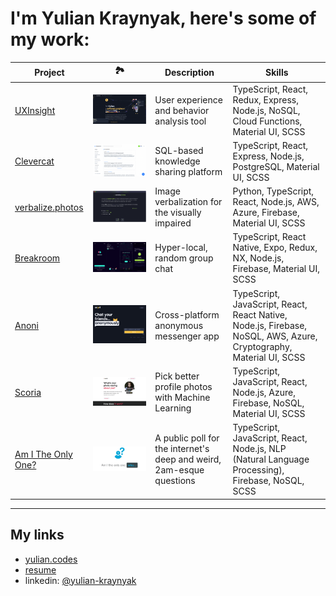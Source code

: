 # I'm Yulian Kraynyak, here's some of my work:

| Project                                              | 🏞️                                                              | Description                                                          | Skills                                                                                                             |
| ---------------------------------------------------- | --------------------------------------------------------------- | -------------------------------------------------------------------- | ------------------------------------------------------------------------------------------------------------------ |
| [UXInsight](/projects/uxi.md)                        | ![uxi-screenshot](/assets/uxi-ss.png)                           | User experience and behavior analysis tool                           | TypeScript, React, Redux, Express, Node.js, NoSQL, Cloud Functions, Material UI, SCSS                              |
| [Clevercat](/projects/clevercat.md)                  | ![clevercat-screenshot](/assets/clevercat-ss.png)               | SQL-based knowledge sharing platform                                 | TypeScript, React, Express, Node.js, PostgreSQL, Material UI, SCSS                                                 |
| [verbalize.photos](/projects/verbalize-photos.md)    | ![verbalize-photos-screenshot](/assets/verbalize-photos-ss.png) | Image verbalization for the visually impaired                        | Python, TypeScript, React, Node.js, AWS, Azure, Firebase, Material UI, SCSS                                        |
| [Breakroom](/projects/breakroom.md)                  | ![breakroom-screenshot](/assets/breakroom-ss.png)               | Hyper-local, random group chat                                       | TypeScript, React Native, Expo, Redux, NX, Node.js, Firebase, Material UI, SCSS                                    |
| [Anoni](/projects/anoni.md)                          | ![anoni-screenshot](/assets/anoni-ss.png)                       | Cross-platform anonymous messenger app                               | TypeScript, JavaScript, React, React Native, Node.js, Firebase, NoSQL, AWS, Azure, Cryptography, Material UI, SCSS |
| [Scoria](/projects/scoria.md)                        | ![scoria-screenshot](/assets/scoria-ss.png)                     | Pick better profile photos with Machine Learning                     | TypeScript, JavaScript, React, Node.js, Azure, Firebase, NoSQL, Material UI, SCSS                                  |
| [Am I The Only One?](/projects/am-i-the-only-one.md) | ![am-i-the-only-one-demo](/assets/am-i-the-only-one-ss.png)     | A public poll for the internet's deep and weird, 2am-esque questions | TypeScript, JavaScript, React, Node.js, NLP (Natural Language Processing), Firebase, NoSQL, SCSS                   |

---

## My links

- [yulian.codes](https://yulian.codes)
- [resume](https://drive.google.com/file/d/1Bctbrml9RGyIbULPcJRRggmM6D9iFVSQ/view)
- linkedin: [@yulian-kraynyak](https://www.linkedin.com/in/yulian-kraynyak/)
